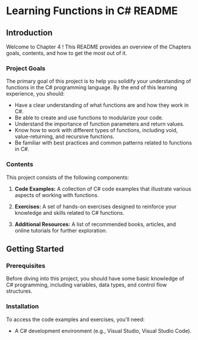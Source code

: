 # Learning Functions in C# README

## Introduction

Welcome to Chapter 4 ! This README provides an overview of the Chapters goals, contents, and how to get the most out of it.

### Project Goals

The primary goal of this project is to help you solidify your understanding of functions in the C# programming language. By the end of this learning experience, you should:

- Have a clear understanding of what functions are and how they work in C#.
- Be able to create and use functions to modularize your code.
- Understand the importance of function parameters and return values.
- Know how to work with different types of functions, including void, value-returning, and recursive functions.
- Be familiar with best practices and common patterns related to functions in C#.

### Contents

This project consists of the following components:

1. **Code Examples:** A collection of C# code examples that illustrate various aspects of working with functions.

2. **Exercises:** A set of hands-on exercises designed to reinforce your knowledge and skills related to C# functions.

3. **Additional Resources:** A list of recommended books, articles, and online tutorials for further exploration.

## Getting Started

### Prerequisites

Before diving into this project, you should have some basic knowledge of C# programming, including variables, data types, and control flow structures.

### Installation

To access the code examples and exercises, you'll need:

- A C# development environment (e.g., Visual Studio, Visual Studio Code).
